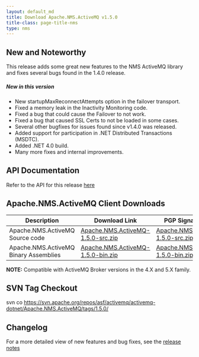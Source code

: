 ```yaml
---
layout: default_md
title: Download Apache.NMS.ActiveMQ v1.5.0 
title-class: page-title-nms
type: nms
---
```


New and Noteworthy
------------------

This release adds some great new features to the NMS ActiveMQ library and fixes several bugs found in the 1.4.0 release.

##### New in this version

*   New startupMaxReconnectAttempts option in the failover transport.
*   Fixed a memory leak in the Inactivity Monitoring code.
*   Fixed a bug that could cause the Failover to not work.
*   Fixed a bug that caused SSL Certs to not be loaded in some cases.
*   Several other bugfixes for issues found since v1.4.0 was released.
*   Added support for participation in .NET Distributed Transactions (MSDTC).
*   Added .NET 4.0 build.
*   Many more fixes and internal improvements.

API Documentation
-----------------

Refer to the API for this release [here](../../../nms-api)

Apache.NMS.ActiveMQ Client Downloads
------------------------------------

Description|Download Link|PGP Signature File|Version
---|---|---|---
Apache.NMS.ActiveMQ Source code|[Apache.NMS.ActiveMQ-1.5.0-src.zip](https://archive.apache.org/dist/activemq/apache-nms/1.5.0/Apache.NMS.ActiveMQ-1.5.0-src.zip)|[Apache.NMS.ActiveMQ-1.5.0-src.zip.asc](https://archive.apache.org/dist/activemq/apache-nms/1.5.0/Apache.NMS.ActiveMQ-1.5.0-src.zip.asc)|1.5.0.2235
Apache.NMS.ActiveMQ Binary Assemblies|[Apache.NMS.ActiveMQ-1.5.0-bin.zip](https://archive.apache.org/dist/activemq/apache-nms/1.5.0/Apache.NMS.ActiveMQ-1.5.0-bin.zip)|[Apache.NMS.ActiveMQ-1.5.0-bin.zip.asc](https://archive.apache.org/dist/activemq/apache-nms/1.5.0/Apache.NMS.ActiveMQ-1.5.0-bin.zip.asc)|1.5.0.2235

  

**NOTE:** Compatible with ActiveMQ Broker versions in the 4.X and 5.X family.

SVN Tag Checkout
----------------

svn co https://svn.apache.org/repos/asf/activemq/activemq-dotnet/Apache.NMS.ActiveMQ/tags/1.5.0/

Changelog
---------

For a more detailed view of new features and bug fixes, see the [release notes](https://issues.apache.org/jira/secure/ReleaseNote.jspa?projectId=12311201&styleName=Html&version=12315640)


